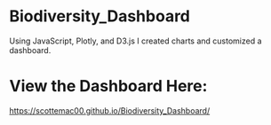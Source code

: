 # Biodiversity_Dashboard
Using JavaScript, Plotly, and D3.js I created charts and customized a dashboard.

# View the Dashboard Here:
https://scottemac00.github.io/Biodiversity_Dashboard/

